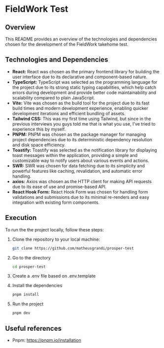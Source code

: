 # FieldWork Test

## Overview

This README provides an overview of the technologies and dependencies chosen for the development of the FieldWork takehome test.

## Technologies and Dependencies

- **React:** React was chosen as the primary frontend library for building the user interface due to its declarative and component-based nature.
- **TypeScript:** TypeScript was selected as the programming language for the project due to its strong static typing capabilities, which help catch errors during development and provide better code maintainability and scalability compared to plain JavaScript.
- **Vite:** Vite was chosen as the build tool for the project due to its fast build times and modern development experience, enabling quicker development iterations and efficient bundling of assets.
- **Tailwind CSS:** This was my first time using Tailwind, but since in the previous interviews you guys told me that is what you use, I've tried to experience this by myself.
- **PNPM:** PNPM was chosen as the package manager for managing project dependencies due to its deterministic dependency resolution and disk space efficiency.
- **Toastify:** Toastify was selected as the notification library for displaying toast messages within the application, providing a simple and customizable way to notify users about various events and actions.
- **SWR:** SWR was chosen for data fetching due to its simplicity and powerful features like caching, revalidation, and automatic error handling.
- **axios:** Axios was chosen as the HTTP client for making API requests due to its ease of use and promise-based API.
- **React Hook Form:** React Hook Form was chosen for handling form validations and submissions due to its minimal re-renders and easy integration with existing form components.

## Execution

To run the the project locally, follow these steps:

1. Clone the repository to your local machine:

   ```bash
   git clone https://github.com/matheusgrandi/prosper-test

   ```

2. Go to the directory

   ```bash
   cd prosper-test

   ```

3. Create a .env file based on .env.template

4. Install the dependencies

   ```bash
   pnpm install

   ```

5. Run the project
   ```bash
   pnpm dev
   ```

## Useful references

- Pnpm: https://pnpm.io/installation
